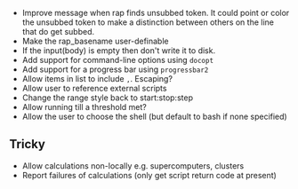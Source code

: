 * Improve message when rap finds unsubbed token. It could point or color the unsubbed token to make a distinction between others on the line that do get subbed.
* Make the rap_basename user-definable
* If the input(body) is empty then don't write it to disk.
* Add support for command-line options using `docopt`
* Add support for a progress bar using `progressbar2`
* Allow items in list to include `,`. Escaping?
* Allow user to reference external scripts
* Change the range style back to start:stop:step
* Allow running till a threshold met?
* Allow the user to choose the shell (but default to bash if none specified)

Tricky
------

* Allow calculations non-locally e.g. supercomputers, clusters
* Report failures of calculations (only get script return code at present)
